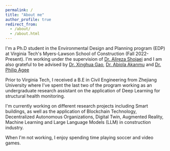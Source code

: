 ```yaml
---
permalink: /
title: "About me"
author_profile: true
redirect_from: 
  - /about/
  - /about.html
---
```


I'm a Ph.D student in the Environmental Design and Planning program (EDP) at Virginia Tech's Myers-Lawson School of Construction (Fall 2022-Present). I'm working under the supervision of [Dr. Alireza Shojaei](https://mlsoc.vt.edu/about/faculty-and-staff/alireza-shojaei.html) and I am also grateful to be advised by [Dr. Xinghua Gao]([https://mlsoc.vt.edu/about/faculty-and-staff/alireza-shojaei.html](https://mlsoc.vt.edu/about/faculty-and-staff/xinghua-gao.html)), [Dr. Abiola Akanmu](https://www.webapps.cee.vt.edu/index.php?category=people&pagetype=bio&do=getprofile&user=akanmu.html) and [Dr. Philip Agee]([https://mlsoc.vt.edu/about/faculty-and-staff/alireza-shojaei.html](https://mlsoc.vt.edu/about/faculty-and-staff/philip-agee.html))

Prior to Virginia Tech, I received a B.E in Civil Engineering from Zhejiang University where I've spent the last two of the program working as an undergraduate research assistant on the application of Deep Learning for structural health monitoring.

I'm currently working on different research projects including Smart buildings, as well as the application of Blockchain Technology, Decentralized Autonomous Organizations,  Digital Twin,  Augmented Reality, Machine Learning and Large Language Models (LLM) in construction industry. 

When I'm not working, I enjoy spending time playing soccer and video games.


